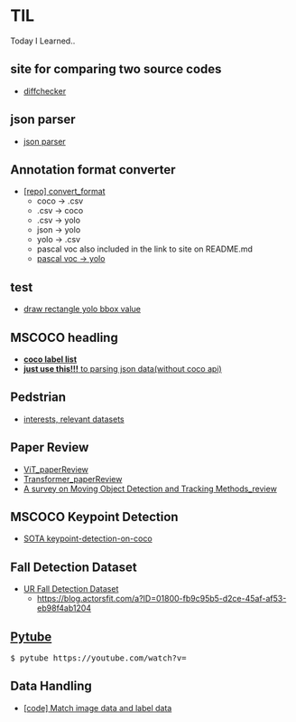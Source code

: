 # TIL
Today I Learned..
<br>

## site for comparing two source codes
- [diffchecker](https://www.diffchecker.com/diff)  

## json parser  
- [json parser](http://json.parser.online.fr/)  

## Annotation format converter
- [[repo] convert_format](https://github.com/iamdami/TIL/tree/main/objectDetection/convert_format)  
  - coco -> .csv  
  - .csv -> coco  
  - .csv -> yolo  
  - json -> yolo  
  - yolo -> .csv  
  - pascal voc also included in the link to site on README.md  
  - [pascal voc -> yolo](https://towardsdatascience.com/convert-pascal-voc-xml-to-yolo-for-object-detection-f969811ccba5)  

## test
- [draw rectangle yolo bbox value](https://github.com/iamdami/TIL/blob/main/22-06-13/YoloRecImg.py)  

## MSCOCO headling
- [**coco label list**](https://github.com/iamdami/TIL/blob/main/COCO/labelList)  
- [**just use this!!!** to parsing json data(without coco api)](https://github.com/iamdami/TIL/blob/main/COCO/coco_specific_dataset_json_parsing.py)  

## Pedstrian  
- [interests, relevant datasets](https://github.com/iamdami/TIL/blob/main/PAR/README.md)  

## Paper Review
- [ViT_paperReview](https://github.com/iamdami/TIL/blob/main/AI/ViT_paperReview.pdf)  
- [Transformer_paperReview](https://github.com/iamdami/TIL/blob/main/AI/transformer%20paperReview.pdf)  
- [A survey on Moving Object Detection and Tracking Methods_review](https://github.com/iamdami/TIL/blob/main/objectTracking/A%20survey%20on%20Moving%20Object%20Detection%20and%20Tracking%20Methods_review.pdf)  

## MSCOCO Keypoint Detection
- [SOTA keypoint-detection-on-coco](https://paperswithcode.com/sota/keypoint-detection-on-coco)  

## Fall Detection Dataset
- [UR Fall Detection Dataset](http://fenix.univ.rzeszow.pl/%7Emkepski/ds/uf.html)  
  - https://blog.actorsfit.com/a?ID=01800-fb9c95b5-d2ce-45af-af53-eb98f4ab1204  

## [Pytube](https://github.com/pytube/pytube)  
<pre>$ pytube https://youtube.com/watch?v= </pre>

## Data Handling
- [[code] Match image data and label data](https://github.com/iamdami/TIL/blob/main/python/dataHandling_rm_files_difference.py)  
